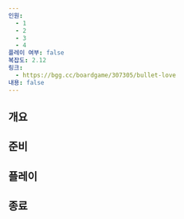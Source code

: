 ```yaml
---
인원:
  - 1
  - 2
  - 3
  - 4
플레이 여부: false
복잡도: 2.12
링크:
  - https://bgg.cc/boardgame/307305/bullet-love
내용: false
---
```

## 개요
## 준비
## 플레이
## 종료